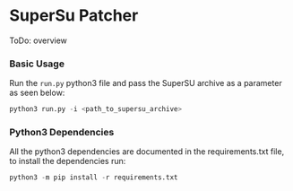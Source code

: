 # SuperSu Patcher
ToDo: overview

### Basic Usage
Run the `run.py` python3 file and pass the SuperSU archive as a parameter as seen below:

```python
python3 run.py -i <path_to_supersu_archive>
```

### Python3 Dependencies
All the python3 dependencies are documented in the requirements.txt file, to install the dependencies run:

```python
python3 -m pip install -r requirements.txt
```